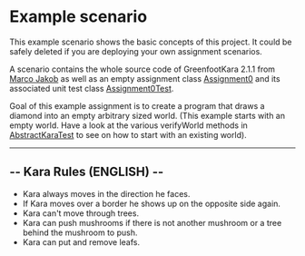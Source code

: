 Example scenario
================
 
This example scenario shows the basic concepts of this project. It could be safely deleted if 
you are deploying your own assignment scenarios.

A scenario contains the whole source code of GreenfootKara 2.1.1 from [Marco Jakob](http://code.makery.ch)
as well as an empty assignment class [Assignment0](../master/src/main/java/Assignment0.java) and
its associated unit test class
[Assignment0Test](../master/src/test/java/Assignment0Test.java). 

Goal of this example assignment is to create a program that draws a diamond 
into an empty arbitrary sized world. (This example starts with an empty world. Have a look at the various
verifyWorld methods in [AbstractKaraTest](../master/src/main/java/AbstractKaraTest.java) to see on how to start with 
an existing world). 

------------------------------------------------------------------------
-- Kara Rules (ENGLISH) --
------------------------------------------------------------------------

-   Kara always moves in the direction he faces.
-   If Kara moves over a border he shows up on the opposite side again.
-   Kara can't move through trees.
-   Kara can push mushrooms if there is not another mushroom or a tree
    behind the mushroom to push.
-   Kara can put and remove leafs.
